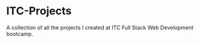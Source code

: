 # ITC-Projects
A collection of all the projects I created at ITC Full Stack Web Development bootcamp.
